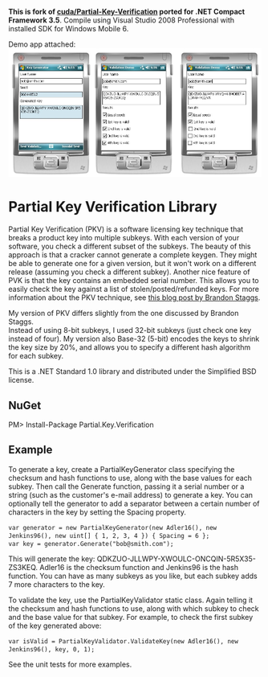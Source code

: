 **This is fork of [cuda/Partial-Key-Verification](https://github.com/cuda/Partial-Key-Verification) ported for .NET Compact Framework 3.5**. Compile using Visual Studio 2008 Professional with installed SDK for Windows Mobile 6. 

Demo app attached:
![Demo app screenshot](assets/demo_app.jpg)


Partial Key Verification Library
================================
Partial Key Verification (PKV) is a software licensing key technique that breaks 
a product key into multiple subkeys. With each version of your software, you 
check a different subset of the subkeys.  The beauty of this approach is that a 
cracker cannot generate a complete keygen.  They might be able to generate one 
for a given version, but it won't work on a different release (assuming you check
a different subkey).  Another nice feature of PVK is that the key contains an 
embedded serial number.  This allows you to easily check the key against a list 
of stolen/posted/refunded keys. For more information about the PKV technique, 
see [this blog post by Brandon Staggs](http://www.brandonstaggs.com/2007/07/26/implementing-a-partial-serial-number-verification-system-in-delphi/).

My version of PKV differs slightly from the one discussed by Brandon Staggs.  
Instead of using 8-bit subkeys, I used 32-bit subkeys (just check one key instead 
of four). My version also Base-32 (5-bit) encodes the keys to shrink the key size 
by 20%, and allows you to specify a different hash algorithm for each subkey.

This is a .NET Standard 1.0 library and distributed under the Simplified BSD license.

NuGet
-----
PM> Install-Package Partial.Key.Verification

Example
-------
To generate a key, create a PartialKeyGenerator class specifying the checksum 
and hash functions to use, along with the base values for each subkey. Then 
call the Generate function, passing it a serial number or a string (such as 
the customer's e-mail address) to generate a key. You can optionally tell the 
generator to add a separator between a certain number of characters in the 
key by setting the Spacing property.

    var generator = new PartialKeyGenerator(new Adler16(), new Jenkins96(), new uint[] { 1, 2, 3, 4 }) { Spacing = 6 };
    var key = generator.Generate("bob@smith.com");

This will generate the key: QDKZUO-JLLWPY-XWOULC-ONCQIN-5R5X35-ZS3KEQ. Adler16 is 
the checksum function and Jenkins96 is the hash function. You can have as many 
subkeys as you like, but each subkey adds 7 more characters to the key.

To validate the key, use the PartialKeyValidator static class. Again telling it 
the checksum and hash functions to use, along with which subkey to check and the 
base value for that subkey. For example, to check the first subkey of the key 
generated above:

    var isValid = PartialKeyValidator.ValidateKey(new Adler16(), new Jenkins96(), key, 0, 1);
	
See the unit tests for more examples.
